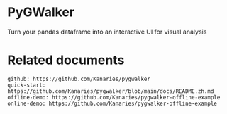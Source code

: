 # PyGWalker

Turn your pandas dataframe into an interactive UI for visual analysis

# Related documents

    github: https://github.com/Kanaries/pygwalker
    quick-start: https://github.com/Kanaries/pygwalker/blob/main/docs/README.zh.md
    offline-demo: https://github.com/Kanaries/pygwalker-offline-example
    online-demo: https://github.com/Kanaries/pygwalker-offline-example
